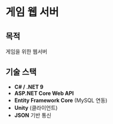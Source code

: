 # 게임 웹 서버 

## 목적
게임을 위한 웹서버 

## 기술 스택
- **C# / .NET 9**
- **ASP.NET Core Web API**
- **Entity Framework Core** (MySQL 연동)
- **Unity** (클라이언트)
- **JSON** 기반 통신
